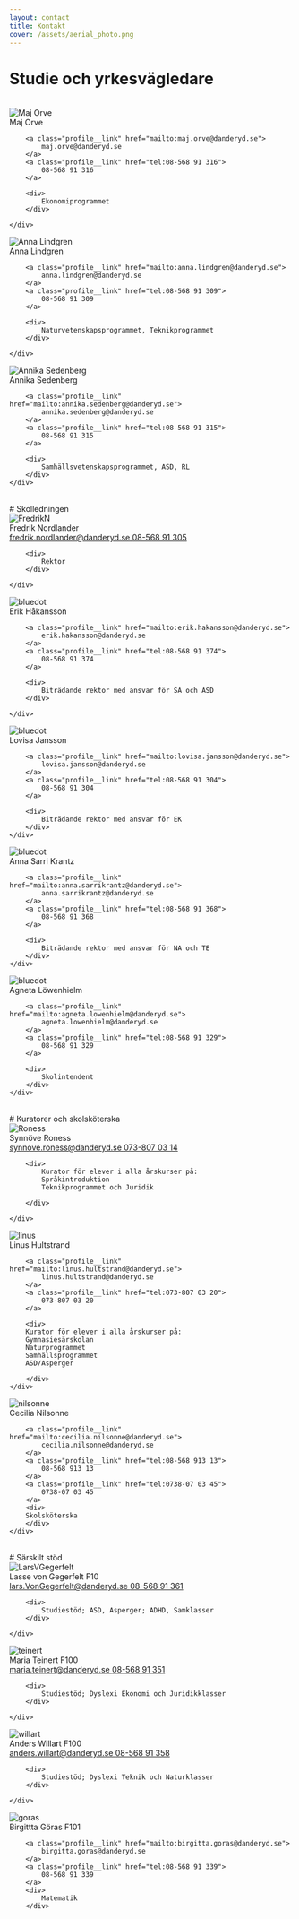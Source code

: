 ```yaml
---
layout: contact
title: Kontakt
cover: /assets/aerial_photo.png
---
```

# Studie och yrkesvägledare
<br>
<div class="profile">
	<img class="profile__image" src="/assets/orve2.png" alt="Maj Orve">
	<div class="profile__info">
		<div class="profile__title">Maj Orve</div>
		
		<a class="profile__link" href="mailto:maj.orve@danderyd.se">
			maj.orve@danderyd.se
		</a>
		<a class="profile__link" href="tel:08-568 91 316">
			08-568 91 316
		</a>

		<div>
			Ekonomiprogrammet
		</div>

	</div>
</div>

<div class="profile">
	<img class="profile__image" src="/assets/lindgren2.png" alt="Anna Lindgren">
	<div class="profile__info">
		<div class="profile__title">Anna Lindgren</div>

		<a class="profile__link" href="mailto:anna.lindgren@danderyd.se">
			anna.lindgren@danderyd.se
		</a>
		<a class="profile__link" href="tel:08-568 91 309">
			08-568 91 309
		</a>

		<div>
			Naturvetenskapsprogrammet, Teknikprogrammet
		</div>

	</div>
</div>

<div class="profile">
	<img class="profile__image" src="/assets/sedenberg2.png" alt="Annika Sedenberg">
	<div class="profile__info">
		<div class="profile__title">Annika Sedenberg</div>

		<a class="profile__link" href="mailto:annika.sedenberg@danderyd.se">
			annika.sedenberg@danderyd.se
		</a>
		<a class="profile__link" href="tel:08-568 91 315">
			08-568 91 315
		</a>

		<div>
			Samhällsvetenskapsprogrammet, ASD, RL
		</div>
	</div>
</div>

<br>
# Skolledningen
<br>
<div class="profile">
	<img class="profile__image" src="/assets/FredrikN.png" alt="FredrikN">
	<div class="profile__info">
		<div class="profile__title">Fredrik Nordlander</div>
		<a class="profile__link" href="mailto:fredrik.nordlander@danderyd.se">
			fredrik.nordlander@danderyd.se
		</a>
		<a class="profile__link" href="tel:08-568 91 305">
			08-568 91 305
		</a>

		<div>
			Rektor
		</div>

	</div>
</div>

<div class="profile">
	<img class="profile__image" src="/assets/ErikH.png" alt="bluedot">
	<div class="profile__info">
		<div class="profile__title">Erik Håkansson</div>

		<a class="profile__link" href="mailto:erik.hakansson@danderyd.se">
			erik.hakansson@danderyd.se
		</a>
		<a class="profile__link" href="tel:08-568 91 374">
			08-568 91 374
		</a>

		<div>
			Biträdande rektor med ansvar för SA och ASD
		</div>

	</div>
</div>

<div class="profile">
	<img class="profile__image" src="/assets/LovisaJ.png" alt="bluedot">
	<div class="profile__info">
		<div class="profile__title">Lovisa Jansson</div>

		<a class="profile__link" href="mailto:lovisa.jansson@danderyd.se">
			lovisa.jansson@danderyd.se
		</a>
		<a class="profile__link" href="tel:08-568 91 304">
			08-568 91 304
		</a>

		<div>
			Biträdande rektor med ansvar för EK
		</div>
	</div>
</div>

<div class="profile">
	<img class="profile__image" src="/assets/annaSK.png" alt="bluedot">
	<div class="profile__info">
		<div class="profile__title">Anna Sarri Krantz</div>

		<a class="profile__link" href="mailto:anna.sarrikrantz@danderyd.se">
			anna.sarrikrantz@danderyd.se
		</a>
		<a class="profile__link" href="tel:08-568 91 368">
			08-568 91 368
		</a>

		<div>
			Biträdande rektor med ansvar för NA och TE
		</div>
	</div>
</div>

<div class="profile">
	<img class="profile__image" src="/assets/AgnetaL.png" alt="bluedot">
	<div class="profile__info">
		<div class="profile__title">Agneta Löwenhielm</div>

		<a class="profile__link" href="mailto:agneta.lowenhielm@danderyd.se">
			agneta.lowenhielm@danderyd.se
		</a>
		<a class="profile__link" href="tel:08-568 91 329">
			08-568 91 329
		</a>

		<div>
			Skolintendent
		</div>
	</div>
</div>
<br>
# Kuratorer och skolsköterska
<br>
<div class="profile">
	<img class="profile__image" src="/assets/ronnes2.png" alt="Roness">
	<div class="profile__info">
		<div class="profile__title">Synnöve Roness</div>
		<a class="profile__link" href="mailto:synnove.roness@danderyd.se">
			synnove.roness@danderyd.se
		</a>
		<a class="profile__link" href="tel:073-807 03 14">
			073-807 03 14
		</a>

		<div>
			Kurator för elever i alla årskurser på:
			Språkintroduktion
			Teknikprogrammet och Juridik

		</div>

	</div>
</div>

<div class="profile">
	<img class="profile__image" src="/assets/linus2.png" alt="linus">
	<div class="profile__info">
		<div class="profile__title">Linus Hultstrand</div>

		<a class="profile__link" href="mailto:linus.hultstrand@danderyd.se">
			linus.hultstrand@danderyd.se
		</a>
		<a class="profile__link" href="tel:073-807 03 20">
			073-807 03 20
		</a>

		<div>
		Kurator för elever i alla årskurser på:
		Gymnasiesärskolan
		Naturprogrammet
		Samhällsprogrammet
		ASD/Asperger

		</div>
	</div>
</div>

<div class="profile">
	<img class="profile__image" src="/assets/nilsonne2.png" alt="nilsonne">
	<div class="profile__info">
		<div class="profile__title">Cecilia Nilsonne 
			</div>

		<a class="profile__link" href="mailto:cecilia.nilsonne@danderyd.se">
			cecilia.nilsonne@danderyd.se
		</a>
		<a class="profile__link" href="tel:08-568 913 13">
			08-568 913 13
		</a>
		<a class="profile__link" href="tel:0738-07 03 45">
			0738-07 03 45
		</a>
		<div>
		Skolsköterska
		</div>
	</div>
</div>
<br>
# Särskilt stöd
<br>
<div class="profile">
	<img class="profile__image" src="/assets/lasse.png" alt="LarsVGegerfelt">
	<div class="profile__info">
		<div class="profile__title">Lasse von Gegerfelt F10</div>
		<a class="profile__link" href="mailto:Lars.VonGegerfelt@danderyd.se">
			lars.VonGegerfelt@danderyd.se
		</a>
		<a class="profile__link" href="tel:08-568 91 361">
			08-568 91 361
		</a>

		<div>
			Studiestöd; ASD, Asperger; ADHD, Samklasser
		</div>

	</div>
</div>

<div class="profile">
	<img class="profile__image" src="/assets/teinert2.png" alt="teinert">
	<div class="profile__info">
		<div class="profile__title">Maria Teinert F100</div>
		<a class="profile__link" href="mailto:maria.teinert@danderyd.se">
			maria.teinert@danderyd.se
		</a>
		<a class="profile__link" href="tel:08-568 91 351">
			08-568 91 351
		</a>

		<div>
			Studiestöd; Dyslexi Ekonomi och Juridikklasser
		</div>

	</div>
</div>

<div class="profile">
	<img class="profile__image" src="/assets/willart2.png" alt="willart">
	<div class="profile__info">
		<div class="profile__title">Anders Willart F100</div>
		<a class="profile__link" href="mailto:anders.willart@danderyd.se">
			anders.willart@danderyd.se
		</a>
		<a class="profile__link" href="tel:08-568 91 358">
			08-568 91 358
		</a>

		<div>
			Studiestöd; Dyslexi Teknik och Naturklasser
		</div>

	</div>
</div>

<div class="profile">
	<img class="profile__image" src="/assets/goras2.png" alt="goras">
	<div class="profile__info">
		<div class="profile__title">Birgittta Göras F101</div>
		
		<a class="profile__link" href="mailto:birgitta.goras@danderyd.se">
			birgitta.goras@danderyd.se
		</a>
		<a class="profile__link" href="tel:08-568 91 339">
			08-568 91 339
		</a>
		<div>
			Matematik
		</div>
		
</div>
